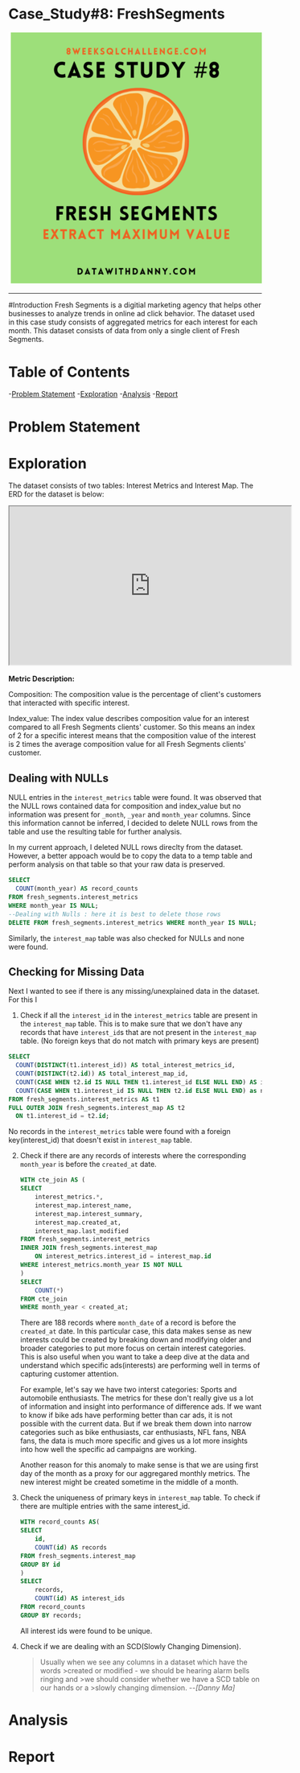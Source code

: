 # Case_Study#8: FreshSegments

<p align="center">
        <img src ="./images/FreshSegments.png">
</p>

---

#Introduction
Fresh Segments is a digitial marketing agency that helps other businesses to analyze trends in online ad click behavior. The dataset used in this case study consists of aggregated metrics for each interest for each month. This dataset consists of data from only a single client of Fresh Segments.

# Table of Contents

-[Problem Statement](#Problem-Statement)
-[Exploration](#Exploration)
-[Analysis](#Analysis)
-[Report](#Report)

# Problem Statement <a name = "Problem-Statement"></a>




# Exploration
The dataset consists of two tables: Interest Metrics and Interest Map. The ERD for the dataset is below: 

<iframe width="560" height="315" 
src='https://dbdiagram.io/embed/6226656061d06e6eadbb3b69'> </iframe>

**Metric Description:**

Composition: The composition value is the percentage of client's customers that interacted with specific interest.

Index_value: The index value describes composition value for an interest compared to all Fresh Segments clients' customer. So this means an index of 2 for a specific interest means that the composition value of the interest is 2 times the average composition value for all Fresh Segments clients' customer. 

## Dealing with NULLs
NULL entries in the `interest_metrics` table were found. It was observed that the NULL rows contained data for composition and index_value but no information was present for `_month`, `_year` and `month_year` columns. Since this information cannot be inferred, I decided to delete NULL rows from the table and use the resulting table for further analysis.

In my current approach, I deleted NULL rows direclty from the dataset. However, a better appoach would be to copy the data to a temp table and perform analysis on that table so that your raw data is preserved. 

```sql
SELECT 
  COUNT(month_year) AS record_counts
FROM fresh_segments.interest_metrics
WHERE month_year IS NULL;
--Dealing with Nulls : here it is best to delete those rows
DELETE FROM fresh_segments.interest_metrics WHERE month_year IS NULL;
```
Similarly, the `interest_map` table was also checked for NULLs and none were found. 

## Checking for Missing Data
Next I wanted to see if there is any missing/unexplained data in the dataset. For this I 
1. Check if all the `interest_id` in the `interest_metrics` table are present in the `interest_map` table. 
    This is to make sure that we don't have any records that have `interest_id`s that are not present in the `interest_map` table. (No foreign keys that do not match with primary keys are present) 
  
  ```sql
  SELECT 
    COUNT(DISTINCT(t1.interest_id)) AS total_interest_metrics_id,
    COUNT(DISTINCT(t2.id)) AS total_interest_map_id,
    COUNT(CASE WHEN t2.id IS NULL THEN t1.interest_id ELSE NULL END) AS in_metrics_notin_map,
    COUNT(CASE WHEN t1.interest_id IS NULL THEN t2.id ELSE NULL END) as notin_metrics_in_map
  FROM fresh_segments.interest_metrics AS t1 
  FULL OUTER JOIN fresh_segments.interest_map AS t2 
    ON t1.interest_id = t2.id;
  ```

  No records in the `interest_metrics` table were found with a foreign key(interest_id) that doesn't exist in `interest_map` table.

2. Check if there are any records of interests where the corresponding `month_year` is before the `created_at` date.
    ```sql
    WITH cte_join AS (
    SELECT
        interest_metrics.*,
        interest_map.interest_name,
        interest_map.interest_summary,
        interest_map.created_at,
        interest_map.last_modified
    FROM fresh_segments.interest_metrics
    INNER JOIN fresh_segments.interest_map
        ON interest_metrics.interest_id = interest_map.id
    WHERE interest_metrics.month_year IS NOT NULL
    )
    SELECT
        COUNT(*)
    FROM cte_join
    WHERE month_year < created_at;
    ```
    There are 188 records where `month_date` of a record is before the `created_at` date.
     In this particular case, this data makes sense as new interests could be created by breaking down and modifying older and broader categories to put more focus on certain interest categories. This is also useful when you want to take a deep dive at the data and understand which specific ads(interests) are performing well in terms of capturing customer attention. 

    For example, let's say we have two interst categories: Sports and automobile enthusiasts. The metrics for these don't really give us a lot of information and insight into performance of difference ads. If we want to know if bike ads have performing better than car ads, it is not possible with the current data. But if we break them down into narrow categories such as bike enthusiasts, car enthusiasts, NFL fans, NBA fans, the data is much more specific and gives us a lot more insights into how well the specific ad campaigns are working. 

    Another reason for this anomaly to make sense is that we are using first day of the month as a proxy for our aggregared monthly metrics. The new interest might be created sometime in the middle of a month. 

3. Check the uniqueness of primary keys in `interest_map` table. 
    To check if there are multiple entries with the same interest_id. 
    ```sql
    WITH record_counts AS(
    SELECT 
        id,
        COUNT(id) AS records
    FROM fresh_segments.interest_map
    GROUP BY id
    )
    SELECT 
        records,
        COUNT(id) AS interest_ids
    FROM record_counts
    GROUP BY records;
    ```
    All interest ids were found to be unique. 

4. Check if we are dealing with an SCD(Slowly Changing Dimension).
    >Usually when we see any columns in a dataset which have the words >created or modified - we should be hearing alarm bells ringing and >we should consider whether we have a SCD table on our hands or a >slowly changing dimension.
    > --<cite>[Danny Ma]</cite>




# Analysis



# Report



